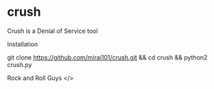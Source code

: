# crush
Crush is a Denial of Service tool

Installation

git clone https://github.com/mirai101/crush.git
&& cd crush
&& python2 crush.py

Rock and Roll Guys </>
